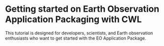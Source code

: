 # Getting started on Earth Observation Application Packaging with CWL

This tutorial is designed for developers, scientists, and Earth observation enthusiasts who want to get started with the EO Application Package.